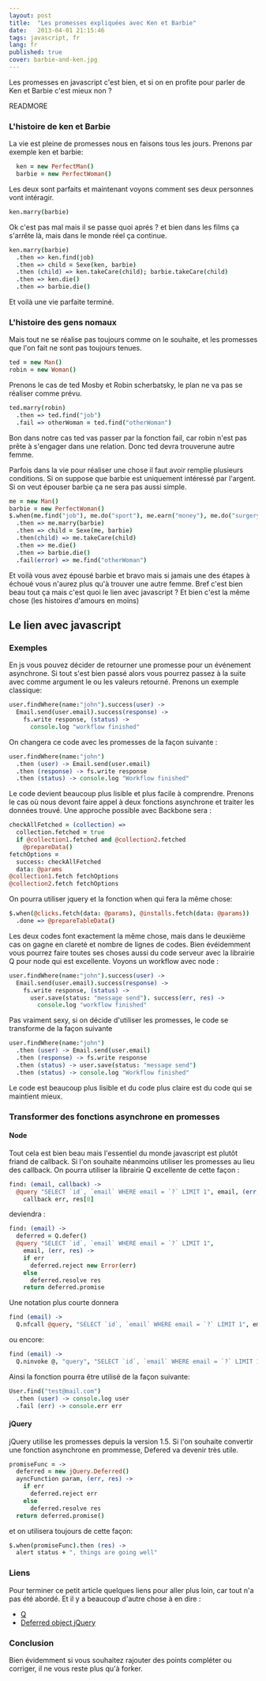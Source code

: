 ```yaml
---
layout: post
title:  "Les promesses expliquées avec Ken et Barbie"
date:   2013-04-01 21:15:46
tags: javascript, fr
lang: fr
published: true
cover: barbie-and-ken.jpg
---
```


Les promesses en javascript c'est bien, et si on en profite pour parler de Ken et Barbie c'est mieux non ?

READMORE

### L'histoire de ken et Barbie
La vie est pleine de promesses nous en faisons tous les jours. Prenons par exemple ken et barbie:

```coffeescript
  ken = new PerfectMan()
  barbie = new PerfectWoman()
```

Les deux sont parfaits et maintenant voyons comment ses deux personnes vont intéragir. 

```coffeescript
ken.marry(barbie)
```

Ok c'est pas mal mais il se passe quoi aprés ? et bien dans les films ça s'arrête là, mais dans le monde réel ça continue.

```coffeescript
ken.marry(barbie)
  .then => ken.find(job)
  .then => child = Sexe(ken, barbie)
  .then (child) => ken.takeCare(child); barbie.takeCare(child)
  .then => ken.die()
  .then => barbie.die()
```

Et voilà une vie parfaite terminé. 

### L'histoire des gens nomaux
Mais tout ne se réalise pas toujours comme on le souhaite, et les promesses que l'on fait ne sont pas toujours tenues. 

```coffeescript
ted = new Man()
robin = new Woman()
```

Prenons le cas de ted Mosby et Robin scherbatsky, le plan ne va pas se réaliser comme prévu. 

```coffeescript
ted.marry(robin)
  .then => ted.find("job")
  .fail => otherWoman = ted.find("otherWoman")
```

Bon dans notre cas ted vas passer par la fonction fail, car robin n'est pas prête à s'engager dans une relation. Donc ted devra trouverune autre femme.

Parfois dans la vie pour réaliser une chose il faut avoir remplie plusieurs conditions. 
Si on suppose que barbie est uniquement intéressé par l'argent. Si on veut épouser barbie ça ne sera pas aussi simple. 

```coffeescript
me = new Man()
barbie = new PerfectWoman()
$.when(me.find("job"), me.do("sport"), me.earn("money"), me.do("surgery"))
  .then => me.marry(barbie)
  .then => child = Sexe(me, barbie)
  .then(child) => me.takeCare(child)
  .then => me.die()
  .then => barbie.die()
  .fail(error) => me.find("otherWoman")
```

Et voilà vous avez épousé barbie et bravo mais si jamais une des étapes à échoué vous n'aurez plus qu'à trouver une autre femme.
Bref c'est bien beau tout ça mais c'est quoi le lien avec javascript ? Et bien c'est la même chose (les histoires d'amours en moins) 

## Le lien avec javascript

### Exemples 

En js vous pouvez décider de retourner une promesse pour un événement asynchrone. 
Si tout s'est bien passé alors vous pourrez passez à la suite avec comme argument le ou les valeurs retourné.
Prenons un exemple classique:

```coffeescript
user.findWhere(name:"john").success(user) ->
  Email.send(user.email).success(response) ->
    fs.write response, (status) ->
      console.log "workflow finished"
```

On changera ce code avec les promesses de la façon suivante :

```coffeescript
user.findWhere(name:"john")
  .then (user) -> Email.send(user.email)
  .then (response) -> fs.write response
  .then (status) -> console.log "Workflow finished" 
```

Le code devient beaucoup plus lisible et plus facile à comprendre.
Prenons le cas où nous devont faire appel à deux fonctions asynchrone et traiter les données trouvé.
Une approche possible avec Backbone sera :

```coffeescript
checkAllFetched = (collection) =>
  collection.fetched = true
  if @collection1.fetched and @collection2.fetched
    @prepareData()
fetchOptions =
  success: checkAllFetched
  data: @params
@collection1.fetch fetchOptions
@collection2.fetch fetchOptions
```

On pourra utiliser jquery et la fonction when qui fera la même chose:

```coffeescript
$.when(@clicks.fetch(data: @params), @installs.fetch(data: @params))
  .done => @prepareTableData()
```

Les deux codes font exactement la même chose, mais dans le deuxième cas on gagne en clareté et nombre de lignes de codes.
Bien évéidemment vous pourrez faire toutes ses choses aussi du code serveur avec la librairie Q pour node qui est excellente. 
Voyons un workflow avec node :

```coffeescript
user.findWhere(name:"john").success(user) ->
  Email.send(user.email).success(response) ->
    fs.write response, (status) ->
      user.save(status: "message send"). success(err, res) ->
        console.log "workflow finished"
```

Pas vraiment sexy, si on décide d'utiliser les promesses, le code se transforme de la façon suivante

```coffeescript
user.findWhere(name:"john")
  .then (user) -> Email.send(user.email)
  .then (response) -> fs.write response
  .then (status) -> user.save(status: "message send")
  .then (status) -> console.log "Workflow finished" 
```

Le code est beaucoup plus lisible et du code plus claire est du code qui se maintient mieux. 

### Transformer des fonctions asynchrone en promesses
#### Node
Tout cela est bien beau mais l'essentiel du monde javascript est plutôt friand de callback. 
Si l'on souhaite néanmoins utiliser les promesses au lieu des callback. 
On pourra utiliser la librairie Q excellente de cette façon :

```coffeescript
find: (email, callback) ->
  @query "SELECT `id`, `email` WHERE email = `?` LIMIT 1", email, (err, res) ->
    callback err, res[0]
```

deviendra : 

```coffeescript
find: (email) ->
  deferred = Q.defer()
  @query "SELECT `id`, `email` WHERE email = `?` LIMIT 1", 
    email, (err, res) ->
    if err
      deferred.reject new Error(err)
    else
      deferred.resolve res
    return deferred.promise
```

Une notation plus courte donnera

```coffeescript
find (email) ->
  Q.nfcall @query, "SELECT `id`, `email` WHERE email = `?` LIMIT 1", email 
```

ou encore: 

```coffeescript
find (email) ->
  Q.ninvoke @, "query", "SELECT `id`, `email` WHERE email = `?` LIMIT 1", email 
```

Ainsi la fonction pourra être utilisé de la façon suivante: 

```coffeescript
User.find("test@mail.com")
  .then (user) -> console.log user
  .fail (err) -> console.err err
```

#### jQuery
jQuery utilise les promesses depuis la version 1.5. 
Si l'on souhaite convertir une fonction asynchrone en prommesse, Defered va devenir très utile. 

```coffeescript
promiseFunc = ->
  deferred = new jQuery.Deferred()
  ayncFunction param, (err, res) ->
    if err
      deferred.reject err
    else
      deferred.resolve res
  return deferred.promise()
```

et on utilisera toujours de cette façon:

```coffeescript
$.when(promiseFunc).then (res) ->
  alert status + ", things are going well"
```
 
### Liens

Pour terminer ce petit article quelques liens pour aller plus loin, car tout n'a pas été abordé. 
Et il y a beaucoup d'autre chose à en dire :
* [Q](http://documentup.com/kriskowal/q/)
* [Deferred object jQuery](http://api.jquery.com/category/deferred-object/)

### Conclusion 

Bien évidemment si vous souhaitez rajouter des points compléter ou corriger, il ne vous reste plus qu'à forker.